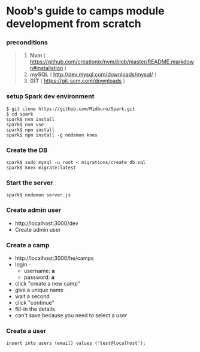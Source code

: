 # Noob's guide to camps module development from scratch

### preconditions
>1. **Nvm** ( https://github.com/creationix/nvm/blob/master/README.markdown#installation )
>2. **mySQL** ( http://dev.mysql.com/downloads/mysql/ )
>3. **GIT** ( https://git-scm.com/downloads )

### setup Spark dev environment

```
$ git clone https://github.com/Midburn/Spark.git
$ cd spark
spark$ nvm install
spark$ nvm use
spark$ npm install
spark$ npm install -g nodemon knex
```

### Create the DB

```
spark$ sudo mysql -u root < migrations/create_db.sql
spark$ knex migrate:latest
```

### Start the server

```
spark$ nodemon server.js
```

### Create admin user

* http://localhost:3000/dev
* Create admin user

### Create a camp

* http://localhost:3000/he/camps
* login -
  * username: **a**
  * password: **a**
* click "create a new camp"
* give a unique name
* wait a second
* click "continue"
* fill-in the details
* can't save because you need to select a user

### Create a user

```
insert into users (email) values ('test@localhost');
```
